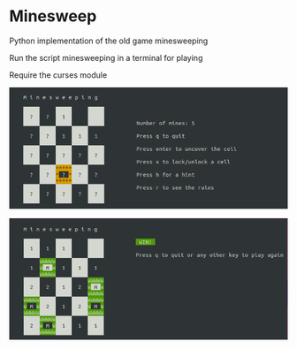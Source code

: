 # Minesweep
Python implementation of the old game minesweeping

Run the script minesweeping in a terminal for playing

Require the curses module

![alt text](https://github.com/fabio-tonini/Minesweep/blob/main/play.png)

![alt text](https://github.com/fabio-tonini/Minesweep/blob/main/winning.png)
